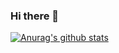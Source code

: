 ### Hi there 👋
[![Anurag's github stats](https://github-readme-stats.vercel.app/api?username=jstazn)](https://github.com/anuraghazra/github-readme-stats)
<!--
**jstazn/jstazn** is a ✨ _special_ ✨ repository because its `README.md` (this file) appears on your GitHub profile.

Here are some ideas to get you started:

- 🔭 I’m currently working on ...
- 🌱 I’m currently learning ...
- 👯 I’m looking to collaborate on ...
- 🤔 I’m looking for help with ...
- 💬 Ask me about ...
- 📫 How to reach me: ...
- 😄 Pronouns: ...
- ⚡ Fun fact: ...
-->
